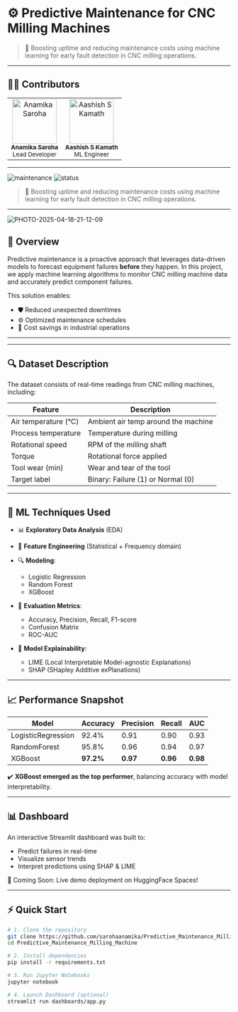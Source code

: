 # ⚙️ Predictive Maintenance for CNC Milling Machines

> 🚀 Boosting uptime and reducing maintenance costs using machine learning for early fault detection in CNC milling operations.

---

## 👩‍💻 Contributors

<table>
  <tr>
    <td align="center">
      <a href="https://github.com/sarohaanamika">
        <img src="https://github.com/sarohaanamika.png" width="100px;" alt="Anamika Saroha"/><br />
        <sub><b>Anamika Saroha</b></sub><br />
        <sup>Lead Developer</sup>
      </a>
    </td>
    <td align="center">
      <a href="https://github.com/Aashish-kamath">
        <img src="https://github.com/Aashish-kamath.png" width="100px;" alt="Aashish S Kamath"/><br />
        <sub><b>Aashish S Kamath</b></sub><br />
        <sup>ML Engineer</sup>
      </a>
    </td>
  </tr>
</table>


---


![maintenance](https://img.shields.io/badge/Machine%20Learning-Predictive%20Maintenance-blue?style=for-the-badge&logo=python)
![status](https://img.shields.io/badge/Status-Active-brightgreen?style=for-the-badge&logo=github)


> 🚀 Boosting uptime and reducing maintenance costs using machine learning for early fault detection in CNC milling operations.

---
![PHOTO-2025-04-18-21-12-09](https://github.com/user-attachments/assets/b313d66e-c968-4745-bd1a-cba661ca25eb)

## 📌 Overview

Predictive maintenance is a proactive approach that leverages data-driven models to forecast equipment failures **before** they happen. In this project, we apply machine learning algorithms to monitor CNC milling machine data and accurately predict component failures.

This solution enables:
- 🛡️ Reduced unexpected downtimes
- ⚙️ Optimized maintenance schedules
- 💸 Cost savings in industrial operations

---

---

## 🔍 Dataset Description

The dataset consists of real-time readings from CNC milling machines, including:

| Feature              | Description                          |
|---------------------|--------------------------------------|
| Air temperature (°C) | Ambient air temp around the machine |
| Process temperature  | Temperature during milling          |
| Rotational speed     | RPM of the milling shaft            |
| Torque               | Rotational force applied            |
| Tool wear (min)      | Wear and tear of the tool           |
| Target label         | Binary: Failure (1) or Normal (0)   |

---

## 🧠 ML Techniques Used

- 📊 **Exploratory Data Analysis** (EDA)
- 🧼 **Feature Engineering** (Statistical + Frequency domain)
- 🔍 **Modeling**:
  - Logistic Regression
  - Random Forest
  - XGBoost
- 🧪 **Evaluation Metrics**:
  - Accuracy, Precision, Recall, F1-score
  - Confusion Matrix
  - ROC-AUC

- 🧠 **Model Explainability**:
  - LIME (Local Interpretable Model-agnostic Explanations)
  - SHAP (SHapley Additive exPlanations)

---

## 📈 Performance Snapshot

| Model            | Accuracy | Precision | Recall | AUC   |
|------------------|----------|-----------|--------|-------|
| LogisticRegression | 92.4%   | 0.91      | 0.90   | 0.93  |
| RandomForest     | 95.8%   | 0.96      | 0.94   | 0.97  |
| XGBoost          | **97.2%** | **0.97**   | **0.96** | **0.98** |

✔️ **XGBoost emerged as the top performer**, balancing accuracy with model interpretability.

---

## 📊 Dashboard

An interactive Streamlit dashboard was built to:
- Predict failures in real-time
- Visualize sensor trends
- Interpret predictions using SHAP & LIME

📍 Coming Soon: Live demo deployment on HuggingFace Spaces!

---

## ⚡ Quick Start

```bash
# 1. Clone the repository
git clone https://github.com/sarohaanamika/Predictive_Maintenance_Milling_Machine.git
cd Predictive_Maintenance_Milling_Machine

# 2. Install dependencies
pip install -r requirements.txt

# 3. Run Jupyter Notebooks
jupyter notebook

# 4. Launch Dashboard (optional)
streamlit run dashboards/app.py

